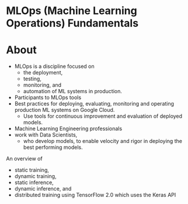 # MLOps (Machine Learning Operations) Fundamentals

# About

- MLOps is a discipline focused on 
  - the deployment, 
  - testing, 
  - monitoring, and 
  - automation of ML systems in production. 
- Participants to MLOps tools
- Best practices for deploying, evaluating, monitoring and operating production ML systems on Google Cloud. 
  - Use tools for continuous improvement and evaluation of deployed models. 
-  Machine Learning Engineering professionals
  - work with Data Scientists, 
    - who develop models, to enable velocity and rigor in deploying the best performing models.



An overview of 

- static training, 
- dynamic training, 
- static inference, 
- dynamic inference, and 
- distributed training using TensorFlow 2.0 which uses the Keras API
